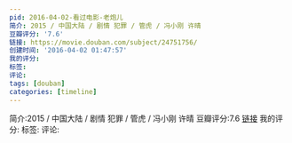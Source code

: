 ```yaml
---
pid: 2016-04-02-看过电影-老炮儿
简介: 2015 / 中国大陆 / 剧情 犯罪 / 管虎 / 冯小刚 许晴
豆瓣评分: '7.6'
链接: https://movie.douban.com/subject/24751756/
创建时间: '2016-04-02 01:47:57'
我的评分:
标签:
评论:
tags: [douban]
categories: [timeline]
---
```

简介:2015 / 中国大陆 / 剧情 犯罪 / 管虎 / 冯小刚 许晴
豆瓣评分:7.6
[链接](https://movie.douban.com/subject/24751756/)
我的评分:
标签:
评论:
